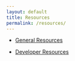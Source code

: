 ```yaml
---
layout: default
title: Resources
permalink: /resources/
---
```


- [General Resources](/general-resources/)

- [Developer Resources](/developer-resources/)
